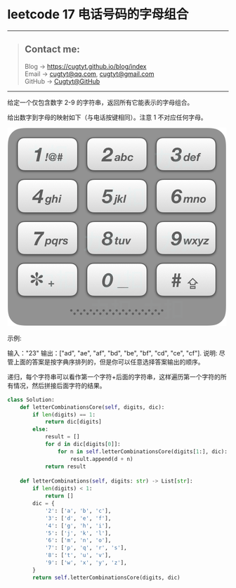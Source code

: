 # leetcode 17 电话号码的字母组合

---
> ## Contact me:
> Blog -> <https://cugtyt.github.io/blog/index>  
> Email -> <cugtyt@qq.com>, <cugtyt@gmail.com>  
> GitHub -> [Cugtyt@GitHub](https://github.com/Cugtyt)

---

给定一个仅包含数字 2-9 的字符串，返回所有它能表示的字母组合。

给出数字到字母的映射如下（与电话按键相同）。注意 1 不对应任何字母。

![](R/17_telephone_keypad.png)

示例:

输入："23"
输出：["ad", "ae", "af", "bd", "be", "bf", "cd", "ce", "cf"].
说明:
尽管上面的答案是按字典序排列的，但是你可以任意选择答案输出的顺序。

递归，每个字符串可以看作第一个字符+后面的字符串，这样遍历第一个字符的所有情况，然后拼接后面字符的结果。

``` python
class Solution:
    def letterCombinationsCore(self, digits, dic):
        if len(digits) == 1:
            return dic[digits]
        else:
            result = []
            for d in dic[digits[0]]:
                for n in self.letterCombinationsCore(digits[1:], dic):
                    result.append(d + n)
            return result

    def letterCombinations(self, digits: str) -> List[str]:
        if len(digits) < 1:
            return []
        dic = {
            '2': ['a', 'b', 'c'],
            '3': ['d', 'e', 'f'],
            '4': ['g', 'h', 'i'],
            '5': ['j', 'k', 'l'],
            '6': ['m', 'n', 'o'],
            '7': ['p', 'q', 'r', 's'],
            '8': ['t', 'u', 'v'],
            '9': ['w', 'x', 'y', 'z'],
        }
        return self.letterCombinationsCore(digits, dic)
```